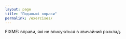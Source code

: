 ```yaml
---
layout: page
title: "Подальші вправи"
permalink: /exercises/
---
```

FIXME: вправи, які не вписуються в звичайний розклад.

